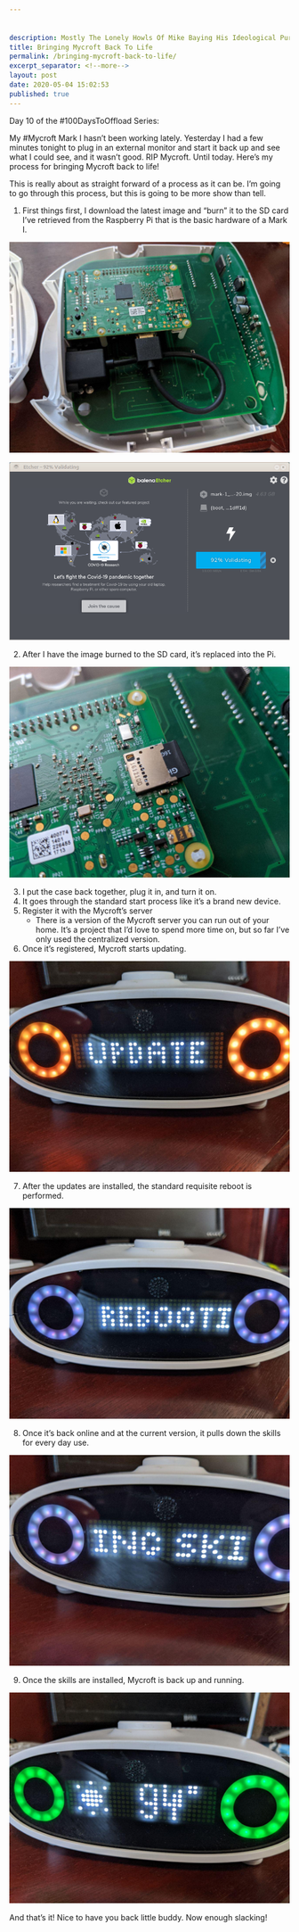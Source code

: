 ```yaml
---


description: Mostly The Lonely Howls Of Mike Baying His Ideological Purity At The Moon
title: Bringing Mycroft Back To Life
permalink: /bringing-mycroft-back-to-life/
excerpt_separator: <!--more-->
layout: post
date: 2020-05-04 15:02:53
published: true
---
```


Day 10 of the #100DaysToOffload Series:

My #Mycroft Mark I hasn’t been working lately. Yesterday I had a few minutes tonight to plug in an external monitor and start it back up and see what I could see, and it wasn’t good. RIP Mycroft. Until today. Here’s my process for bringing Mycroft back to life!

<!--more-->

This is really about as straight forward of a process as it can be. I’m going to go through this process, but this is going to be more show than tell. 

1. First things first, I download the latest image and “burn” it to the SD card I’ve retrieved from the Raspberry Pi that is the basic hardware of a Mark I.

![](/assets/images/HzNU3IF.jpg)

![](/assets/images/hG6GFFR.png)

2. After I have the image burned to the SD card, it’s replaced into the Pi.

![](/assets/images/JTsanqT.jpg)

3. I put the case back together, plug it in, and turn it on. 
4. It goes through the standard start process like it’s a brand new device. 
5. Register it with the Mycroft’s server
   * There is a version of the Mycroft server you can run out of your home. It’s a project that I’d love to spend more time on, but so far I’ve only used the centralized version.
6. Once it’s registered, Mycroft starts updating.

![](/assets/images/E4PGP27.jpg)

7. After the updates are installed, the standard requisite reboot is performed.

![](/assets/images/sdqqUaA.jpg)

8. Once it’s back online and at the current version, it pulls down the skills for every day use.

![](/assets/images/zmvKGcV.jpg)

9. Once the skills are installed, Mycroft is back up and running.

![](/assets/images/x6U4Ztk.jpg)

And that’s it! Nice to have you back little buddy. Now enough slacking!
